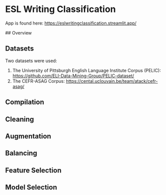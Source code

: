 # ESL Writing Classification
<p>App is found here: <a href="https://eslwritingclassification.streamlit.app/">https://eslwritingclassification.streamlit.app/</a></p>
## Overview

## Datasets
<p>Two datasets were used:</p>
<ol>
  <li>The University of Pittsburgh English Language Institute Corpus (PELIC): <a href = 'https://github.com/ELI-Data-Mining-Group/PELIC-dataset/'>https://github.com/ELI-Data-Mining-Group/PELIC-dataset/</a></li>
  <li>The CEFR-ASAG Corpus: <a href='https://cental.uclouvain.be/team/atack/cefr-asag/'>https://cental.uclouvain.be/team/atack/cefr-asag/</a></li>
</ol>

## Compilation
## Cleaning
## Augmentation
## Balancing
## Feature Selection
## Model Selection
